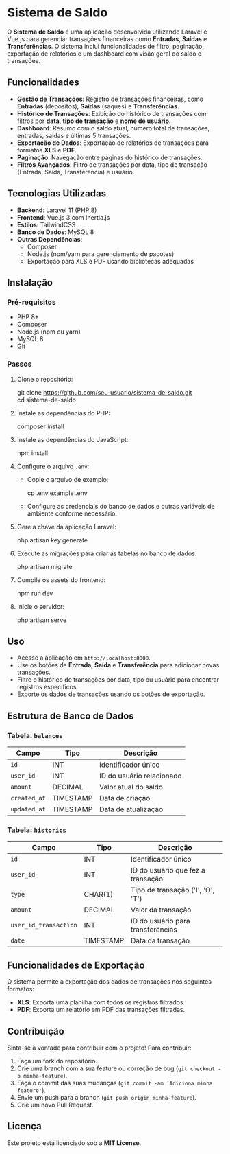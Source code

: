 # Sistema de Saldo

O **Sistema de Saldo** é uma aplicação desenvolvida utilizando Laravel e Vue.js para gerenciar transações financeiras como **Entradas**, **Saídas** e **Transferências**. O sistema inclui funcionalidades de filtro, paginação, exportação de relatórios e um dashboard com visão geral do saldo e transações.

## Funcionalidades

- **Gestão de Transações**: Registro de transações financeiras, como **Entradas** (depósitos), **Saídas** (saques) e **Transferências**.
- **Histórico de Transações**: Exibição do histórico de transações com filtros por **data**, **tipo de transação** e **nome de usuário**.
- **Dashboard**: Resumo com o saldo atual, número total de transações, entradas, saídas e últimas 5 transações.
- **Exportação de Dados**: Exportação de relatórios de transações para formatos **XLS** e **PDF**.
- **Paginação**: Navegação entre páginas do histórico de transações.
- **Filtros Avançados**: Filtro de transações por data, tipo de transação (Entrada, Saída, Transferência) e usuário.
  
## Tecnologias Utilizadas

- **Backend**: Laravel 11 (PHP 8)
- **Frontend**: Vue.js 3 com Inertia.js
- **Estilos**: TailwindCSS
- **Banco de Dados**: MySQL 8
- **Outras Dependências**:
  - Composer
  - Node.js (npm/yarn para gerenciamento de pacotes)
  - Exportação para XLS e PDF usando bibliotecas adequadas

## Instalação

### Pré-requisitos

- PHP 8+
- Composer
- Node.js (npm ou yarn)
- MySQL 8
- Git

### Passos

1. Clone o repositório:

   git clone https://github.com/seu-usuario/sistema-de-saldo.git  
   cd sistema-de-saldo

2. Instale as dependências do PHP:

   composer install

3. Instale as dependências do JavaScript:

   npm install

4. Configure o arquivo `.env`:

   - Copie o arquivo de exemplo:

     cp .env.example .env

   - Configure as credenciais do banco de dados e outras variáveis de ambiente conforme necessário.

5. Gere a chave da aplicação Laravel:

   php artisan key:generate

6. Execute as migrações para criar as tabelas no banco de dados:

   php artisan migrate

7. Compile os assets do frontend:

   npm run dev

8. Inicie o servidor:

   php artisan serve

## Uso

- Acesse a aplicação em `http://localhost:8000`.
- Use os botões de **Entrada**, **Saída** e **Transferência** para adicionar novas transações.
- Filtre o histórico de transações por data, tipo ou usuário para encontrar registros específicos.
- Exporte os dados de transações usando os botões de exportação.

## Estrutura de Banco de Dados

### Tabela: `balances`

| Campo        | Tipo      | Descrição                |
|--------------|-----------|--------------------------|
| `id`         | INT       | Identificador único       |
| `user_id`    | INT       | ID do usuário relacionado |
| `amount`     | DECIMAL   | Valor atual do saldo      |
| `created_at` | TIMESTAMP | Data de criação           |
| `updated_at` | TIMESTAMP | Data de atualização       |

### Tabela: `historics`

| Campo                | Tipo      | Descrição                             |
|----------------------|-----------|---------------------------------------|
| `id`                 | INT       | Identificador único                   |
| `user_id`            | INT       | ID do usuário que fez a transação     |
| `type`               | CHAR(1)   | Tipo de transação ('I', 'O', 'T')     |
| `amount`             | DECIMAL   | Valor da transação                    |
| `user_id_transaction`| INT       | ID do usuário para transferências     |
| `date`         | TIMESTAMP | Data da transação                     |

## Funcionalidades de Exportação

O sistema permite a exportação dos dados de transações nos seguintes formatos:

- **XLS**: Exporta uma planilha com todos os registros filtrados.
- **PDF**: Exporta um relatório em PDF das transações filtradas.

## Contribuição

Sinta-se à vontade para contribuir com o projeto! Para contribuir:

1. Faça um fork do repositório.
2. Crie uma branch com a sua feature ou correção de bug (`git checkout -b minha-feature`).
3. Faça o commit das suas mudanças (`git commit -am 'Adiciona minha feature'`).
4. Envie um push para a branch (`git push origin minha-feature`).
5. Crie um novo Pull Request.

## Licença

Este projeto está licenciado sob a **MIT License**.
